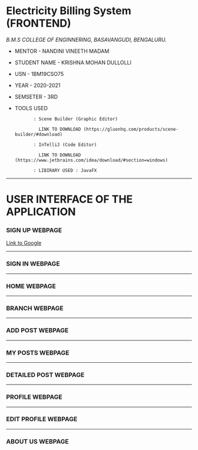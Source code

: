 # Electricity Billing System (FRONTEND)





*B.M.S COLLEGE OF ENGINNERING, BASAVANGUDI, BENGALURU.*

* MENTOR - NANDINI VINEETH MADAM

* STUDENT NAME - KRISHNA MOHAN DULLOLLI

* USN - 1BM19CSO75

* YEAR - 2020-2021

* SEMSETER - 3RD

* TOOLS USED 
 
             : Scene Builder (Graphic Editor) 
 
               LINK TO DOWNLOAD (https://gluonhq.com/products/scene-builder/#download)
             
             : InTelliJ (Code Editor)
             
               LINK TO DOWNLOAD (https://www.jetbrains.com/idea/download/#section=windows)
                
             : LIBIRARY USED : JavaFX
************************************************************************

# USER INTERFACE OF THE APPLICATION


### SIGN UP WEBPAGE

[Link to Google](https://www.google.com)

************************************************************************


### SIGN IN WEBPAGE


************************************************************************

### HOME WEBPAGE


************************************************************************


### BRANCH WEBPAGE

************************************************************************
### ADD POST WEBPAGE



************************************************************************


### MY POSTS WEBPAGE



************************************************************************
### DETAILED POST WEBPAGE

************************************************************************

### PROFILE WEBPAGE

************************************************************************


### EDIT PROFILE WEBPAGE


************************************************************************


### ABOUT US WEBPAGE

